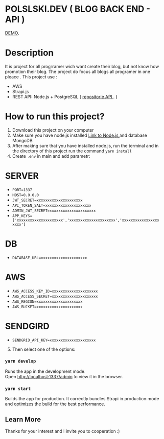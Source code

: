 # POLSLSKI.DEV ( BLOG BACK END - API )

[DEMO](https://www.polski.dev).

# Description

It is project for all progrramer wich want create their blog, but not know how promotion their blog. The project do focus all blogs all programer in one pleace . This project use :

- AWS
- Strapi.js
- REST API: Node.js + PostgreSQL ( [repositorie API ](https://github.com/polski-dev/backend.blog). )

# How to run this project?

1. Download this project on your computer
2. Make sure you have node.js installed [Link to Node.js ](https://nodejs.org) and database MongoDB
3. After making sure that you have installed node.js, run the terminal and in the directory of this project run the command `yarn install`
4. Create `.env` in main and add parametr:

# SERVER

- `PORT=1337`
- `HOST=0.0.0.0`
- `JWT_SECRET=xxxxxxxxxxxxxxxxxxxxx`
- `API_TOKEN_SALT=xxxxxxxxxxxxxxxxxxxxx`
- `ADMIN_JWT_SECRET=xxxxxxxxxxxxxxxxxxxxx`
- `APP_KEYS=['xxxxxxxxxxxxxxxxxxxxx','xxxxxxxxxxxxxxxxxxxxx','xxxxxxxxxxxxxxxxxxxxx']`

# DB

- `DATABASE_URL=xxxxxxxxxxxxxxxxxxxxx`

# AWS

- `AWS_ACCESS_KEY_ID=xxxxxxxxxxxxxxxxxxxxx`
- `AWS_ACCESS_SECRET=xxxxxxxxxxxxxxxxxxxxx`
- `AWS_REGION=xxxxxxxxxxxxxxxxxxxxx`
- `AWS_BUCKET=xxxxxxxxxxxxxxxxxxxxx`

# SENDGIRD

- `SENDGRID_API_KEY=xxxxxxxxxxxxxxxxxxxxx`

5. Then select one of the options:

### `yarn develop`

Runs the app in the development mode.\
Open [http://localhost:1337/admin](http://localhost:1337/admin) to view it in the browser.

### `yarn start`

Builds the app for production.
It correctly bundles Strapi in production mode and optimizes the build for the best performance.

## Learn More

Thanks for your interest and I invite you to cooperation :)

